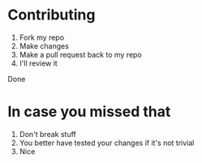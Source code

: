 # Contributing

1. Fork my repo
2. Make changes
3. Make a pull request back to my repo
4. I'll review it

Done

# In case you missed that

1. Don't break stuff
2. You better have tested your changes if it's not trivial
3. Nice
